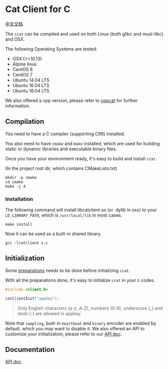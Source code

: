 # Cat Client for C

[中文文档](./README.zh-CN.md)

The `ccat` can be compiled and used on both Linux (both glibc and musl-libc) and OSX.

The following Operating Systems are tested:

* OSX (>=10.13)
* Alpine linux
* CentOS 6
* CentOS 7
* Ubuntu 14.04 LTS
* Ubuntu 16.04 LTS
* Ubuntu 18.04 LTS

We also offered a cpp version, please refer to [cppcat](../cpp) for further information.

## Compilation

You need to have a C compiler (supporting C99) installed.

You also need to have `cmake` and `make` installed, which are used for building static or dynamic libraries and executable binary files.

Once you have your environment ready, it's easy to build and install `ccat`.

(In the project root dir, which contains CMakeLists.txt)

```
mkdir -p cmake
cd cmake
make -j 4
```

### Installation

The following command will install libcatclient.so (or .dylib in osx) to your `LD_LIBRARY_PATH`, which is `/usr/local/lib` in most cases.

```
make install
```

Now it can be used as a built-in shared library.
```
gcc -lcatclient x.c
```

## Initialization

Some [preparations](../_/preparations.md) needs to be done before initializing `ccat`.

With all the preparations done, it's easy to initialize `ccat` in your c codes.

```c
#include <client.h>

catClientInit("appkey");
```

> Only English characters (a-z, A-Z), numbers (0-9), underscore (\_) and dash (-) are allowed in appkey.

Note that `sampling`, built-in `heartbeat` and `binary` encoder are enabled by default, which you may want to disable it. We also offered an API to customize your initialization, please refer to our [API doc](./docs/api.md).

## Documentation

[API doc](./docs/api.md)
